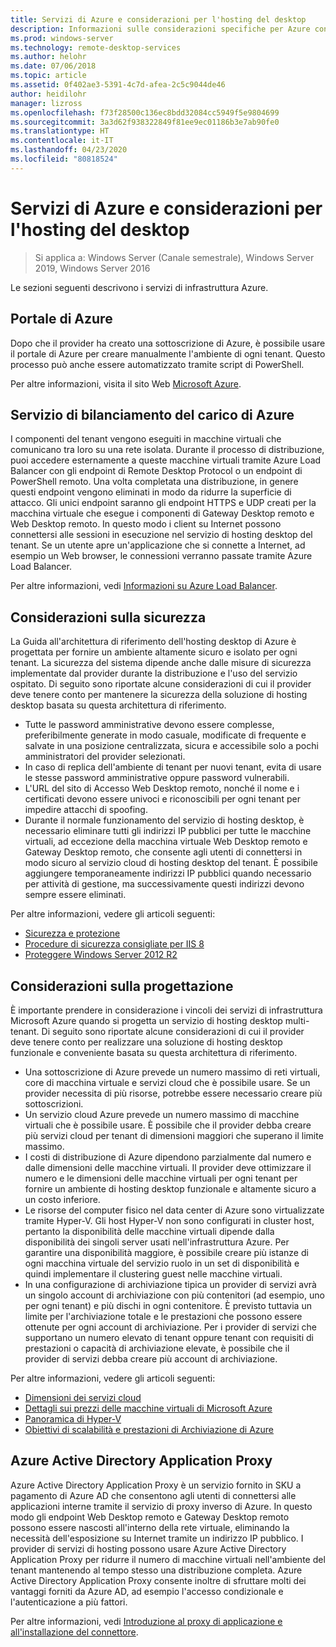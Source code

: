 ```yaml
---
title: Servizi di Azure e considerazioni per l'hosting del desktop
description: Informazioni sulle considerazioni specifiche per Azure con una soluzione di hosting di Desktop remoto.
ms.prod: windows-server
ms.technology: remote-desktop-services
ms.author: helohr
ms.date: 07/06/2018
ms.topic: article
ms.assetid: 0f402ae3-5391-4c7d-afea-2c5c9044de46
author: heidilohr
manager: lizross
ms.openlocfilehash: f73f28500c136ec8bdd32084cc5949f5e9804699
ms.sourcegitcommit: 3a3d62f938322849f81ee9ec01186b3e7ab90fe0
ms.translationtype: HT
ms.contentlocale: it-IT
ms.lasthandoff: 04/23/2020
ms.locfileid: "80818524"
---
```

# <a name="azure-services-and-considerations-for-desktop-hosting"></a>Servizi di Azure e considerazioni per l'hosting del desktop

>Si applica a: Windows Server (Canale semestrale), Windows Server 2019, Windows Server 2016

Le sezioni seguenti descrivono i servizi di infrastruttura Azure.
  
## <a name="azure-portal"></a>Portale di Azure

Dopo che il provider ha creato una sottoscrizione di Azure, è possibile usare il portale di Azure per creare manualmente l'ambiente di ogni tenant. Questo processo può anche essere automatizzato tramite script di PowerShell.  

Per altre informazioni, visita il sito Web [Microsoft Azure](https://www.azure.microsoft.com).
  
## <a name="azure-load-balancer"></a>Servizio di bilanciamento del carico di Azure

I componenti del tenant vengono eseguiti in macchine virtuali che comunicano tra loro su una rete isolata. Durante il processo di distribuzione, puoi accedere esternamente a queste macchine virtuali tramite Azure Load Balancer con gli endpoint di Remote Desktop Protocol o un endpoint di PowerShell remoto. Una volta completata una distribuzione, in genere questi endpoint vengono eliminati in modo da ridurre la superficie di attacco. Gli unici endpoint saranno gli endpoint HTTPS e UDP creati per la macchina virtuale che esegue i componenti di Gateway Desktop remoto e Web Desktop remoto. In questo modo i client su Internet possono connettersi alle sessioni in esecuzione nel servizio di hosting desktop del tenant. Se un utente apre un'applicazione che si connette a Internet, ad esempio un Web browser, le connessioni verranno passate tramite Azure Load Balancer.  
  
Per altre informazioni, vedi [Informazioni su Azure Load Balancer](https://azure.microsoft.com/documentation/articles/virtual-machines-linux-load-balance/).
  
## <a name="security-considerations"></a>Considerazioni sulla sicurezza

La Guida all'architettura di riferimento dell'hosting desktop di Azure è progettata per fornire un ambiente altamente sicuro e isolato per ogni tenant. La sicurezza del sistema dipende anche dalle misure di sicurezza implementate dal provider durante la distribuzione e l'uso del servizio ospitato. Di seguito sono riportate alcune considerazioni di cui il provider deve tenere conto per mantenere la sicurezza della soluzione di hosting desktop basata su questa architettura di riferimento.

- Tutte le password amministrative devono essere complesse, preferibilmente generate in modo casuale, modificate di frequente e salvate in una posizione centralizzata, sicura e accessibile solo a pochi amministratori del provider selezionati.  
- In caso di replica dell'ambiente di tenant per nuovi tenant, evita di usare le stesse password amministrative oppure password vulnerabili.
- L'URL del sito di Accesso Web Desktop remoto, nonché il nome e i certificati devono essere univoci e riconoscibili per ogni tenant per impedire attacchi di spoofing.  
- Durante il normale funzionamento del servizio di hosting desktop, è necessario eliminare tutti gli indirizzi IP pubblici per tutte le macchine virtuali, ad eccezione della macchina virtuale Web Desktop remoto e Gateway Desktop remoto, che consente agli utenti di connettersi in modo sicuro al servizio cloud di hosting desktop del tenant. È possibile aggiungere temporaneamente indirizzi IP pubblici quando necessario per attività di gestione, ma successivamente questi indirizzi devono sempre essere eliminati.  
  
Per altre informazioni, vedere gli articoli seguenti:

- [Sicurezza e protezione](https://docs.microsoft.com/previous-versions/windows/it-pro/windows-server-2012-R2-and-2012/hh831778(v=ws.11))  
- [Procedure di sicurezza consigliate per IIS 8](https://docs.microsoft.com/previous-versions/windows/it-pro/windows-server-2012-R2-and-2012/jj635855(v=ws.11))  
- [Proteggere Windows Server 2012 R2](https://docs.microsoft.com/previous-versions/windows/it-pro/windows-server-2012-R2-and-2012/hh831360(v=ws.11))  
  
## <a name="design-considerations"></a>Considerazioni sulla progettazione

È importante prendere in considerazione i vincoli dei servizi di infrastruttura Microsoft Azure quando si progetta un servizio di hosting desktop multi-tenant. Di seguito sono riportate alcune considerazioni di cui il provider deve tenere conto per realizzare una soluzione di hosting desktop funzionale e conveniente basata su questa architettura di riferimento.  
  
- Una sottoscrizione di Azure prevede un numero massimo di reti virtuali, core di macchina virtuale e servizi cloud che è possibile usare. Se un provider necessita di più risorse, potrebbe essere necessario creare più sottoscrizioni.
- Un servizio cloud Azure prevede un numero massimo di macchine virtuali che è possibile usare. È possibile che il provider debba creare più servizi cloud per tenant di dimensioni maggiori che superano il limite massimo.  
- I costi di distribuzione di Azure dipendono parzialmente dal numero e dalle dimensioni delle macchine virtuali. Il provider deve ottimizzare il numero e le dimensioni delle macchine virtuali per ogni tenant per fornire un ambiente di hosting desktop funzionale e altamente sicuro a un costo inferiore.  
- Le risorse del computer fisico nel data center di Azure sono virtualizzate tramite Hyper-V. Gli host Hyper-V non sono configurati in cluster host, pertanto la disponibilità delle macchine virtuali dipende dalla disponibilità dei singoli server usati nell'infrastruttura Azure. Per garantire una disponibilità maggiore, è possibile creare più istanze di ogni macchina virtuale del servizio ruolo in un set di disponibilità e quindi implementare il clustering guest nelle macchine virtuali.  
- In una configurazione di archiviazione tipica un provider di servizi avrà un singolo account di archiviazione con più contenitori (ad esempio, uno per ogni tenant) e più dischi in ogni contenitore. È previsto tuttavia un limite per l'archiviazione totale e le prestazioni che possono essere ottenute per ogni account di archiviazione. Per i provider di servizi che supportano un numero elevato di tenant oppure tenant con requisiti di prestazioni o capacità di archiviazione elevate, è possibile che il provider di servizi debba creare più account di archiviazione.  
  
Per altre informazioni, vedere gli articoli seguenti:

- [Dimensioni dei servizi cloud](https://docs.microsoft.com/azure/cloud-services/cloud-services-sizes-specs)  
- [Dettagli sui prezzi delle macchine virtuali di Microsoft Azure](https://azure.microsoft.com/pricing/details/virtual-machines/)  
- [Panoramica di Hyper-V](https://docs.microsoft.com/previous-versions/windows/it-pro/windows-server-2012-R2-and-2012/hh831531(v=ws.11))  
- [Obiettivi di scalabilità e prestazioni di Archiviazione di Azure](https://docs.microsoft.com/azure/storage/common/storage-scalability-targets)  

## <a name="azure-active-directory-application-proxy"></a>Azure Active Directory Application Proxy

Azure Active Directory Application Proxy è un servizio fornito in SKU a pagamento di Azure AD che consentono agli utenti di connettersi alle applicazioni interne tramite il servizio di proxy inverso di Azure. In questo modo gli endpoint Web Desktop remoto e Gateway Desktop remoto possono essere nascosti all'interno della rete virtuale, eliminando la necessità dell'esposizione su Internet tramite un indirizzo IP pubblico. I provider di servizi di hosting possono usare Azure Active Directory Application Proxy per ridurre il numero di macchine virtuali nell'ambiente del tenant mantenendo al tempo stesso una distribuzione completa. Azure Active Directory Application Proxy consente inoltre di sfruttare molti dei vantaggi forniti da Azure AD, ad esempio l'accesso condizionale e l'autenticazione a più fattori.

Per altre informazioni, vedi [Introduzione al proxy di applicazione e all'installazione del connettore](https://docs.microsoft.com/azure/active-directory/manage-apps/application-proxy-enable).